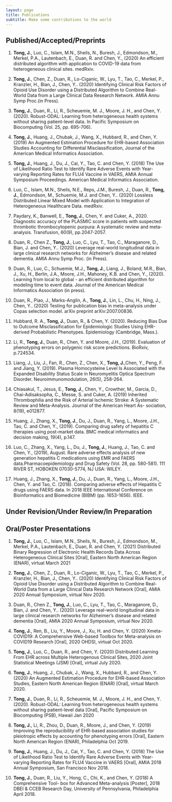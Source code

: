 ```yaml
---
layout: page
title: Publications
subtitle: Make some contributions to the world
---
```


Published/Accepted/Preprints
-----------
1. **Tong, J.**, Luo, C., Islam, M.N., Sheils, N., Buresh, J., Edmondson, M., Merkel, P.A., Lautenbach, E., Duan, R. and Chen, Y., (2020) An efficient distributed algorithm with application to COVID-19 data from heterogeneous clinical sites. medRxiv.

2. **Tong, J.**, Chen, Z., Duan, R., Lo-Ciganic, W., Lyu, T., Tao, C., Merkel, P., Kranzler, H., Bian, J., Chen, Y.. (2020) Identifying Clinical Risk Factors of Opioid Use Disorder using a Distributed Algorithm to Combine Real-World Data from a Large Clinical Data Research Network. AMIA Annu Symp Proc.(in Press).

3. **Tong, J.**, Duan, R., Li, R., Scheuemie, M. J., Moore, J. H., and Chen, Y. (2020). Robust-ODAL: Learning from heterogeneous health systems without sharing patient-level data. In Pacific Symposium on Biocomputing (Vol. 25, pp. 695-706).

4. **Tong, J.**, Huang, J., Chubak, J., Wang, X., Hubbard, R., and Chen, Y. (2019) An Augmented Estimation Procedure for EHR-based Association Studies Accounting for Differential Misclassification, Journal of the American Medical Informatics Association.

5. **Tong, J.**, Huang, J., Du, J., Cai, Y., Tao, C. and Chen, Y. (2018) The Use of Likelihood Ratio Test to Identify Rare Adverse Events with Year-varying Reporting Rates for FLU4 Vaccine in VAERS, AMIA Annual Symposium Proceedings. American Medical Informatics Association.

6. Luo, C., Islam, M.N., Sheils, N.E., Reps, J.M., Buresh, J., Duan, R., **Tong, J.**, Edmondson, M., Schuemie, M.J. and Chen, Y.. (2020) Lossless Distributed Linear Mixed Model with Application to Integration of Heterogeneous Healthcare Data. medRxiv.

7. Paydary, K., Banwell, E., **Tong, J.**, Chen, Y. and Cuker, A., 2020. Diagnostic accuracy of the PLASMIC score in patients with suspected thrombotic thrombocytopenic purpura: A systematic review and meta‐analysis. Transfusion, 60(9), pp.2047-2057.

8. Duan, R., Chen Z., **Tong, J.**, Luo, C., Lyu, T., Tao, C., Maraganore, D., Bian, J.  and Chen, Y.. (2020) Leverage real-world longitudinal data in large clinical research networks for Alzheimer’s disease and related dementia.  AMIA Annu Symp Proc. (in Press).

9. Duan, R., Luo, C., Schuemie, M.J., **Tong, J.**, Liang, J., Boland, M.R., Bian, J., Xu, H., Berlin, J.A., Moore, J.H., Mahoney, K.B. and Chen, Y., (2020). Learning from local to global - an efficient distributed algorithm for modeling time to event data. Journal of the American Medical Informatics Association (in press).

10. Duan, R., Piao, J., Marks-Anglin, A., **Tong, J.**, Lin, L., Chu, H., Ning, J., Chen, Y.. (2020) Testing for publication bias in meta-analysis under Copas selection model. arXiv preprint arXiv:2007.00836. 

11. Hubbard, R. A., **Tong, J.**, Duan, R., & Chen, Y. (2020). Reducing Bias Due to Outcome Misclassification for Epidemiologic Studies Using EHR-derived Probabilistic Phenotypes. Epidemiology (Cambridge, Mass.).

12. Li, R., **Tong, J.**, Duan, R., Chen, Y. and Moore, J.H., (2019). Evaluation of phenotyping errors on polygenic risk score predictions. BioRxiv, p.724534.

13. Liang, J., Liu, J., Fan, R., Chen, Z., Chen, X., **Tong, J.**,Chen, Y., Peng, F. and Jiang, Y. (2019). Plasma Homocysteine Level Is Associated with the Expanded Disability Status Scale in Neuromyelitis Optica Spectrum Disorder. Neuroimmunomodulation, 26(5), 258-264.

14. Chiasakul, T., Jesus, E., **Tong, J.**, Chen, Y., Crowther, M., Garcia, D., Chai-Adisaksopha, C., Messe, S. and Cuker, A. (2019) Inherited Thrombophilia and the Risk of Arterial Ischemic Stroke: A Systematic Review and Meta-Analysis. Journal of the American Heart As- sociation, 8(19), e012877.

15. Huang, J., Zhang, X., **Tong, J.**, Du, J., Duan, R., Yang, L., Moore, J.H., Tao, C. and Chen, Y., (2019). Comparing drug safety of hepatitis C therapies using post-market data. BMC medical informatics and decision making, 19(4), p.147.

16. Luo, C., Zhang, X., Yang, L., Du, J., **Tong, J.**, Huang, J., Tao, C. and Chen, Y., (2019), August. Rare adverse effects analysis of new generation hepatitis C medications using EMR and FAERS data.Pharmacoepidemiology and Drug Safety (Vol. 28, pp. 580-581). 111 RIVER ST, HOBOKEN 07030-5774, NJ USA: WILEY.

17. Huang, J., Zhang, X., **Tong, J.**, Du, J., Duan, R., Yang, L., Moore, J.H., Chen, Y. and Tao, C. (2018). Comparing adverse effects of Hepatitis C drugs using FAERS data. In 2018 IEEE International Conference on Bioinformatics and Biomedicine (BIBM) (pp. 1653-1656). IEEE.

Under Revision/Under Review/In Preparation
-----------


Oral/Poster Presentations
-----------

1. **Tong, J.**, Luo, C., Islam, M.N., Sheils, N., Buresh, J., Edmondson, M., Merkel, P.A., Lautenbach, E., Duan, R. and Chen, Y. (2021) Distributed Binary Regression of Electronic Health Records Data Across Heterogeneous Clinical Sites [Oral], Eastern North American Region (ENAR), virtual March 2021

2. **Tong, J.**, Chen, Z., Duan, R., Lo-Ciganic, W., Lyu, T., Tao, C., Merkel, P., Kranzler, H., Bian, J., Chen, Y.. (2020) Identifying Clinical Risk Factors of Opioid Use Disorder using a Distributed Algorithm to Combine Real-World Data from a Large Clinical Data Research Network [Oral], AMIA 2020 Annual Symposium, virtual Nov 2020.

3. Duan, R., Chen Z., **Tong, J.**, Luo, C., Lyu, T., Tao, C., Maraganore, D., Bian, J. and Chen, Y.. (2020) Leverage real-world longitudinal data in large clinical research networks for Alzheimer’s disease and related dementia [Oral], AMIA 2020 Annual Symposium, virtual Nov 2020.

4. **Tong, J.**, Ren, B., Liu, Y., Moore, J., Xu, H. and Chen, Y. (2020) Xmeta-COVID19: A Comprehensive Web-based Toolbox for Meta-analysis on COVID19 Research [Oral], 2020 OHDSI, virtual Oct 2020. 

5. **Tong, J.**, Luo, C., Duan, R., and Chen, Y. (2020) Distributed Learning From EHR across Multiple Heterogenous Clinical Sites, 2020 Joint Statistical Meetings (JSM) [Oral], virtual July 2020.

6.  **Tong, J.**, Huang, J., Chubak, J., Wang, X., Hubbard, R., and Chen, Y. (2020) An Augmented Estimation Procedure for EHR-based Association Studies, Eastern North American Region (ENAR) [Oral], virtual March 2020.

7. **Tong, J.**, Duan, R., Li, R., Scheuemie, M. J., Moore, J. H., and Chen, Y. (2020). Robust-ODAL: Learning from heterogeneous health systems without sharing patient-level data [Oral], Pacific Symposium on Biocomputing (PSB), Hawaii Jan 2020

8. **Tong, J.**, Li, R., Zhou, D., Duan, R., Moore, J., and Chen, Y. (2019) Improving the reproducibility of EHR-based association studies for pleiotropic effects by accounting for phenotyping errors [Oral], Eastern North American Region (ENAR), Philadelphia Oct 2019.

9. **Tong, J.**, Huang, J., Du, J., Cai, Y., Tao, C. and Chen, Y. (2018) The Use of Likelihood Ratio Test to Identify Rare Adverse Events with Year-varying Reporting Rates for FLU4 Vaccine in VAERS [Oral], AMIA 2018 Annual Symposium, San Francisco Nov 2018.

10. **Tong, J.**, Duan, R., Liu, Y., Hong, C., Chi, K., and Chen, Y. (2018) A Comprehensive Tool- box for Advanced Meta-analysis [Poster], 2018 DBEI & CCEB Research Day, University of Pennsylvania, Philadelphia April 2018.

